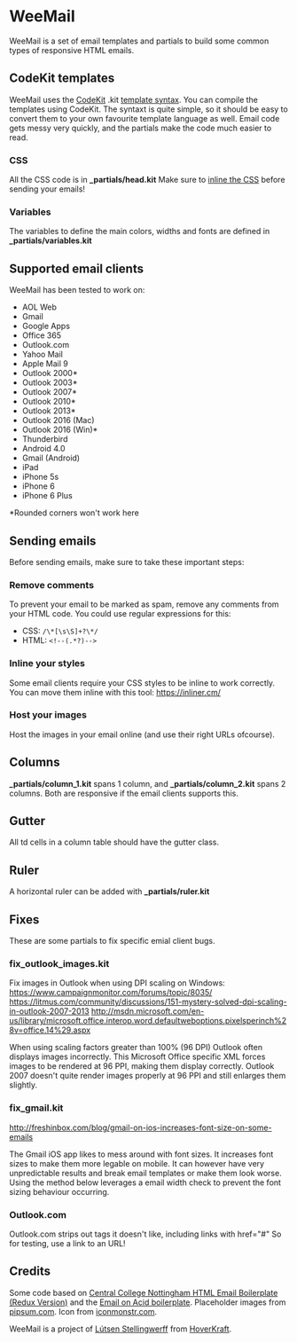 WeeMail
=======

WeeMail is a set of email templates and partials to build some common types of responsive HTML emails.


CodeKit templates
-----------------

WeeMail uses the [CodeKit](http://incident57.com/codekit) .kit [template syntax](http://incident57.com/codekit/help.html#kit).
You can compile the templates using CodeKit. The syntaxt is quite simple, so it should be easy to convert them to your own favourite template language as well.
Email code gets messy very quickly, and the partials make the code much easier to read.


### CSS ###

All the CSS code is in **_partials/head.kit**
Make sure to [inline the CSS](https://inliner.cm/) before sending your emails!


### Variables ###

The variables to define the main colors, widths and fonts are defined in **_partials/variables.kit**



Supported email clients
-----------------------

WeeMail has been tested to work on:

- AOL Web
- Gmail
- Google Apps
- Office 365
- Outlook.com
- Yahoo Mail
- Apple Mail 9
- Outlook 2000*
- Outlook 2003*
- Outlook 2007*
- Outlook 2010*
- Outlook 2013*
- Outlook 2016 (Mac)
- Outlook 2016 (Win)*
- Thunderbird
- Android 4.0
- Gmail (Android)
- iPad
- iPhone 5s
- iPhone 6
- iPhone 6 Plus

*Rounded corners won't work here


Sending emails
--------------

Before sending emails, make sure to take these important steps:


### Remove comments ###

To prevent your email to be marked as spam, remove any comments from your HTML code.
You could use regular expressions for this:

- CSS: `/\*[\s\S]+?\*/`
- HTML: `<!--(.*?)-->`


### Inline your styles ###

Some email clients require your CSS styles to be inline to work correctly. You can move them inline with this tool:
https://inliner.cm/


### Host your images ###

Host the images in your email online (and use their right URLs ofcourse).


Columns
-------

**_partials/column_1.kit** spans 1 column, and **_partials/column_2.kit** spans 2 columns. Both are responsive if the email clients supports this.


Gutter
------

All td cells in a column table should have the gutter class.


Ruler
-----

A horizontal ruler can be added with **_partials/ruler.kit**


Fixes
-----

These are some partials to fix specific emial client bugs.


### fix_outlook_images.kit ###

Fix images in Outlook when using DPI scaling on Windows:
https://www.campaignmonitor.com/forums/topic/8035/
https://litmus.com/community/discussions/151-mystery-solved-dpi-scaling-in-outlook-2007-2013
http://msdn.microsoft.com/en-us/library/microsoft.office.interop.word.defaultweboptions.pixelsperinch%28v=office.14%29.aspx

When using scaling factors greater than 100% (96 DPI) Outlook often displays images incorrectly.
This Microsoft Office specific XML forces images to be rendered at 96 PPI, making them display correctly.
Outlook 2007 doesn't quite render images properly at 96 PPI and still enlarges them slightly.


### fix_gmail.kit ###

http://freshinbox.com/blog/gmail-on-ios-increases-font-size-on-some-emails

The Gmail iOS app likes to mess around with font sizes. It increases font sizes to make them more legable on mobile.
It can however have very unpredictable results and break email templates or make them look worse.
Using the method below leverages a email width check to prevent the font sizing behaviour occurring.


### Outlook.com ###

Outlook.com strips out tags it doesn't like, including links with href="#"
So for testing, use a link to an URL!


Credits
-------
Some code based on [Central College Nottingham HTML Email Boilerplate (Redux Version)](https://github.com/centralcollegenottingham/HTML-Email-Boilerplate-Redux) and the [Email on Acid boilerplate](https://www.emailonacid.com/blog/article/email-development/html_boilerplate). Placeholder images from [pipsum.com](http://pipsum.com). Icon from [iconmonstr.com](http://iconmonstr.com/).

WeeMail is a project of [Lútsen Stellingwerff](http://lutsen.land/) from [HoverKraft](http://www.hoverkraft.nl/).